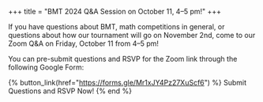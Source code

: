 +++
title = "BMT 2024 Q&A Session on October 11, 4–5 pm!"
+++

If you have questions about BMT, math competitions in general, or questions about how our tournament will go on November 2nd, come to our Zoom Q&A on Friday, October 11 from 4–5 pm!

You can pre-submit questions and RSVP for the Zoom link through the following Google Form:

{% button_link(href="https://forms.gle/Mr1xJY4Pz27XuScf6") %} Submit Questions and RSVP Now! {% end %}

